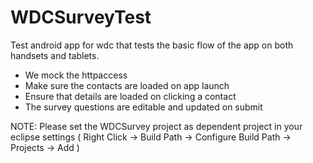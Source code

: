WDCSurveyTest
=============

Test android app for wdc that tests the basic flow of the app on both handsets and tablets. 

- We mock the httpaccess
- Make sure the contacts are loaded on app launch
- Ensure that details are loaded on clicking a contact
- The survey questions are editable and updated on submit


NOTE: Please set the WDCSurvey project as dependent project in your eclipse settings 
( Right Click -> Build Path -> Configure Build Path -> Projects -> Add )
